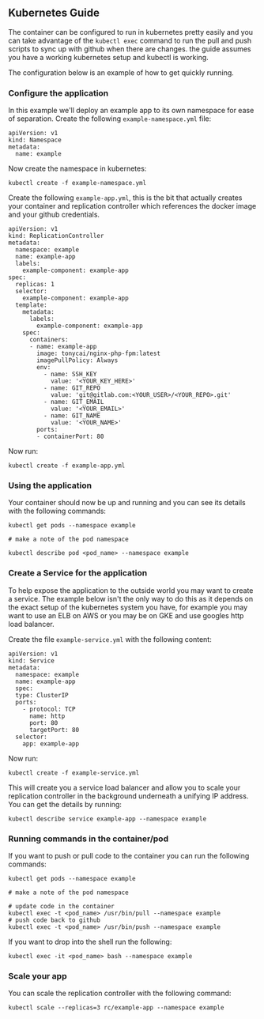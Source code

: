 ## Kubernetes Guide
The container can be configured to run in kubernetes pretty easily and you can take advantage of the ```kubectl exec``` command to run the pull and push scripts to sync up with github when there are changes. the guide assumes you have a working kubernetes setup and kubectl is working.

The configuration below is an example of how to get quickly running.

### Configure the application

In this example we'll deploy an example app to its own namespace for ease of separation. Create the following ```example-namespace.yml``` file:

```
apiVersion: v1
kind: Namespace
metadata:
  name: example
```

Now create the namespace in kubernetes:

```kubectl create -f example-namespace.yml```

Create the following ```example-app.yml```, this is the bit that actually creates your container and replication controller which references the docker image and your github credentials.

```
apiVersion: v1
kind: ReplicationController
metadata:
  namespace: example
  name: example-app
  labels:
    example-component: example-app
spec:
  replicas: 1
  selector:
    example-component: example-app
  template:
    metadata:
      labels:
        example-component: example-app
    spec:
      containers:
      - name: example-app
        image: tonycai/nginx-php-fpm:latest
        imagePullPolicy: Always
        env:
          - name: SSH_KEY
            value: '<YOUR_KEY_HERE>'
          - name: GIT_REPO
            value: 'git@gitlab.com:<YOUR_USER>/<YOUR_REPO>.git'
          - name: GIT_EMAIL
            value: '<YOUR_EMAIL>'
          - name: GIT_NAME
            value: '<YOUR_NAME>'
        ports:
        - containerPort: 80
```
Now run:

```kubectl create -f example-app.yml```

### Using the application

Your container should now be up and running and you can see its details with the following commands:

```
kubectl get pods --namespace example

# make a note of the pod namespace

kubectl describe pod <pod_name> --namespace example
```

### Create a Service for the application

To help expose the application to the outside world you may want to create a service. The example below isn't the only way to do this as it depends on the exact setup of the kubernetes system you have, for example you may want to use an ELB on AWS or you may be on GKE and use googles http load balancer.

Create the file ```example-service.yml``` with the following content:

```
apiVersion: v1
kind: Service
metadata:
  namespace: example
  name: example-app
  spec:
  type: ClusterIP
  ports:
    - protocol: TCP
      name: http
      port: 80
      targetPort: 80
  selector:
    app: example-app
```
Now run:
```
kubectl create -f example-service.yml
```
This will create you a service load balancer and allow you to scale your replication controller in the background underneath a unifying IP address. You can get the details by running:
```
kubectl describe service example-app --namespace example
```
### Running commands in the container/pod
If you want to push or pull code to the container you can run the following commands:
```
kubectl get pods --namespace example

# make a note of the pod namespace

# update code in the container
kubectl exec -t <pod_name> /usr/bin/pull --namespace example
# push code back to github
kubectl exec -t <pod_name> /usr/bin/push --namespace example
```
If you want to drop into the shell run the following:
```
kubectl exec -it <pod_name> bash --namespace example
```

### Scale your app
You can scale the replication controller with the following command:
```
kubectl scale --replicas=3 rc/example-app --namespace example
```
